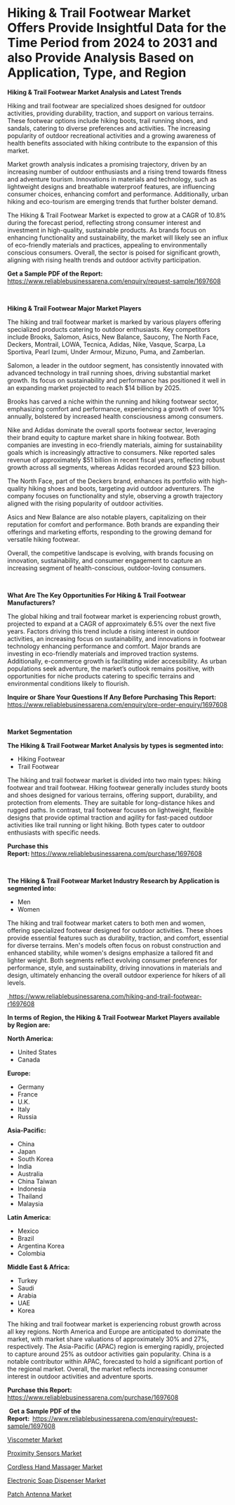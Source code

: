 <p><h1>Hiking & Trail Footwear Market Offers Provide Insightful Data for the Time Period from 2024 to 2031 and also Provide Analysis Based on Application, Type, and Region</h1></p><p><strong>Hiking & Trail Footwear Market Analysis and Latest Trends</strong></p>
<p><p>Hiking and trail footwear are specialized shoes designed for outdoor activities, providing durability, traction, and support on various terrains. These footwear options include hiking boots, trail running shoes, and sandals, catering to diverse preferences and activities. The increasing popularity of outdoor recreational activities and a growing awareness of health benefits associated with hiking contribute to the expansion of this market.</p><p>Market growth analysis indicates a promising trajectory, driven by an increasing number of outdoor enthusiasts and a rising trend towards fitness and adventure tourism. Innovations in materials and technology, such as lightweight designs and breathable waterproof features, are influencing consumer choices, enhancing comfort and performance. Additionally, urban hiking and eco-tourism are emerging trends that further bolster demand.</p><p>The Hiking & Trail Footwear Market is expected to grow at a CAGR of 10.8% during the forecast period, reflecting strong consumer interest and investment in high-quality, sustainable products. As brands focus on enhancing functionality and sustainability, the market will likely see an influx of eco-friendly materials and practices, appealing to environmentally conscious consumers. Overall, the sector is poised for significant growth, aligning with rising health trends and outdoor activity participation.</p></p>
<p><strong>Get a Sample PDF of the Report:&nbsp;</strong> <a href="https://www.reliablebusinessarena.com/enquiry/request-sample/1697608?utm_campaign=1871&utm_medium=2&utm_source=Github&utm_content=ia&utm_term=12122024&utm_id=hiking-trail-footwear">https://www.reliablebusinessarena.com/enquiry/request-sample/1697608</a></p>
<p>&nbsp;</p>
<p><strong>Hiking & Trail Footwear Major Market Players</strong></p>
<p><p>The hiking and trail footwear market is marked by various players offering specialized products catering to outdoor enthusiasts. Key competitors include Brooks, Salomon, Asics, New Balance, Saucony, The North Face, Deckers, Montrail, LOWA, Tecnica, Adidas, Nike, Vasque, Scarpa, La Sportiva, Pearl Izumi, Under Armour, Mizuno, Puma, and Zamberlan.</p><p>Salomon, a leader in the outdoor segment, has consistently innovated with advanced technology in trail running shoes, driving substantial market growth. Its focus on sustainability and performance has positioned it well in an expanding market projected to reach $14 billion by 2025.</p><p>Brooks has carved a niche within the running and hiking footwear sector, emphasizing comfort and performance, experiencing a growth of over 10% annually, bolstered by increased health consciousness among consumers.</p><p>Nike and Adidas dominate the overall sports footwear sector, leveraging their brand equity to capture market share in hiking footwear. Both companies are investing in eco-friendly materials, aiming for sustainability goals which is increasingly attractive to consumers. Nike reported sales revenue of approximately $51 billion in recent fiscal years, reflecting robust growth across all segments, whereas Adidas recorded around $23 billion.</p><p>The North Face, part of the Deckers brand, enhances its portfolio with high-quality hiking shoes and boots, targeting avid outdoor adventurers. The company focuses on functionality and style, observing a growth trajectory aligned with the rising popularity of outdoor activities.</p><p>Asics and New Balance are also notable players, capitalizing on their reputation for comfort and performance. Both brands are expanding their offerings and marketing efforts, responding to the growing demand for versatile hiking footwear.</p><p>Overall, the competitive landscape is evolving, with brands focusing on innovation, sustainability, and consumer engagement to capture an increasing segment of health-conscious, outdoor-loving consumers.</p></p>
<p>&nbsp;</p>
<p><strong>What Are The Key Opportunities For Hiking & Trail Footwear Manufacturers?</strong></p>
<p><p>The global hiking and trail footwear market is experiencing robust growth, projected to expand at a CAGR of approximately 6.5% over the next five years. Factors driving this trend include a rising interest in outdoor activities, an increasing focus on sustainability, and innovations in footwear technology enhancing performance and comfort. Major brands are investing in eco-friendly materials and improved traction systems. Additionally, e-commerce growth is facilitating wider accessibility. As urban populations seek adventure, the market’s outlook remains positive, with opportunities for niche products catering to specific terrains and environmental conditions likely to flourish.</p></p>
<p><strong>Inquire or Share Your Questions If Any Before Purchasing This Report:</strong> <a href="https://www.reliablebusinessarena.com/enquiry/pre-order-enquiry/1697608?utm_campaign=1871&utm_medium=2&utm_source=Github&utm_content=ia&utm_term=12122024&utm_id=hiking-trail-footwear">https://www.reliablebusinessarena.com/enquiry/pre-order-enquiry/1697608</a></p>
<p>&nbsp;</p>
<p><strong>Market Segmentation</strong></p>
<p><strong>The Hiking & Trail Footwear Market Analysis by types is segmented into:</strong></p>
<p><ul><li>Hiking Footwear</li><li>Trail Footwear</li></ul></p>
<p><p>The hiking and trail footwear market is divided into two main types: hiking footwear and trail footwear. Hiking footwear generally includes sturdy boots and shoes designed for various terrains, offering support, durability, and protection from elements. They are suitable for long-distance hikes and rugged paths. In contrast, trail footwear focuses on lightweight, flexible designs that provide optimal traction and agility for fast-paced outdoor activities like trail running or light hiking. Both types cater to outdoor enthusiasts with specific needs.</p></p>
<p><strong>Purchase this Report:&nbsp;</strong><a href="https://www.reliablebusinessarena.com/purchase/1697608?utm_campaign=1871&utm_medium=2&utm_source=Github&utm_content=ia&utm_term=12122024&utm_id=hiking-trail-footwear">https://www.reliablebusinessarena.com/purchase/1697608</a></p>
<p>&nbsp;</p>
<p><strong>The Hiking & Trail Footwear Market Industry Research by Application is segmented into:</strong></p>
<p><ul><li>Men</li><li>Women</li></ul></p>
<p><p>The hiking and trail footwear market caters to both men and women, offering specialized footwear designed for outdoor activities. These shoes provide essential features such as durability, traction, and comfort, essential for diverse terrains. Men's models often focus on robust construction and enhanced stability, while women's designs emphasize a tailored fit and lighter weight. Both segments reflect evolving consumer preferences for performance, style, and sustainability, driving innovations in materials and design, ultimately enhancing the overall outdoor experience for hikers of all levels.</p></p>
<p><a href="https://www.reliablebusinessarena.com/hiking-and-trail-footwear-r1697608?utm_campaign=1871&utm_medium=2&utm_source=Github&utm_content=ia&utm_term=12122024&utm_id=hiking-trail-footwear">&nbsp;https://www.reliablebusinessarena.com/hiking-and-trail-footwear-r1697608</a></p>
<p><strong>In terms of Region, the Hiking & Trail Footwear Market Players available by Region are:</strong></p>
<p>
    <p> <strong> North America: </strong>
        <ul>
            <li>United States</li>
            <li>Canada</li>
        </ul>
        </p> 
    <p> <strong> Europe: </strong>
        <ul>
            <li>Germany</li>
            <li>France</li>
            <li>U.K.</li>
            <li>Italy</li>
            <li>Russia</li>
        </ul>
        </p> 
    <p> <strong> Asia-Pacific: </strong>
        <ul>
            <li>China</li>
            <li>Japan</li>
            <li>South Korea</li>
            <li>India</li>
            <li>Australia</li>
            <li>China Taiwan</li>
            <li>Indonesia</li>
            <li>Thailand</li>
            <li>Malaysia</li>
        </ul>
        </p> 
    <p> <strong> Latin America: </strong>
        <ul>
            <li>Mexico</li>
            <li>Brazil</li>
            <li>Argentina Korea</li>
            <li>Colombia</li>
        </ul>
        </p> 
    <p> <strong> Middle East & Africa: </strong>
        <ul>
            <li>Turkey</li>
            <li>Saudi</li>
            <li>Arabia</li>
            <li>UAE</li>
            <li>Korea</li>
        </ul>
    </p>
    </p>
<p><p>The hiking and trail footwear market is experiencing robust growth across all key regions. North America and Europe are anticipated to dominate the market, with market share valuations of approximately 30% and 27%, respectively. The Asia-Pacific (APAC) region is emerging rapidly, projected to capture around 25% as outdoor activities gain popularity. China is a notable contributor within APAC, forecasted to hold a significant portion of the regional market. Overall, the market reflects increasing consumer interest in outdoor activities and adventure sports.</p></p>
<p><strong>Purchase this Report: </strong><a href="https://www.reliablebusinessarena.com/purchase/1697608?utm_campaign=1871&utm_medium=2&utm_source=Github&utm_content=ia&utm_term=12122024&utm_id=hiking-trail-footwear">https://www.reliablebusinessarena.com/purchase/1697608</a></p>
<p>&nbsp;<strong>Get a Sample PDF of the Report:&nbsp;&nbsp;</strong><a href="https://www.reliablebusinessarena.com/enquiry/request-sample/1697608?utm_campaign=1871&utm_medium=2&utm_source=Github&utm_content=ia&utm_term=12122024&utm_id=hiking-trail-footwear">https://www.reliablebusinessarena.com/enquiry/request-sample/1697608</a></p>
<p><strong></strong></p>
<p><p><a href="https://github.com/marloy8/Market-Research-Report-List-6/blob/main/viscometer-market.md?utm_campaign=1871&utm_medium=2&utm_source=Github&utm_content=ia&utm_term=12122024&utm_id=hiking-trail-footwear">Viscometer Market</a></p><p><a href="https://www.linkedin.com/pulse/p-factrackr-ho6he?utm_campaign=1871&utm_medium=2&utm_source=Github&utm_content=ia&utm_term=12122024&utm_id=hiking-trail-footwear">Proximity Sensors Market</a></p><p><a href="https://www.linkedin.com/pulse/c-hannibex-sqmmf?utm_campaign=1871&utm_medium=2&utm_source=Github&utm_content=ia&utm_term=12122024&utm_id=hiking-trail-footwear">Cordless Hand Massager Market</a></p><p><a href="https://www.linkedin.com/pulse/insightful-electronic-soap-dispenser-market-report-swot-narnf?utm_campaign=1871&utm_medium=2&utm_source=Github&utm_content=ia&utm_term=12122024&utm_id=hiking-trail-footwear">Electronic Soap Dispenser Market</a></p><p><a href="https://www.linkedin.com/pulse/c-hannibex-sqmmf?utm_campaign=1871&utm_medium=2&utm_source=Github&utm_content=ia&utm_term=12122024&utm_id=hiking-trail-footwear">Patch Antenna Market</a></p></p>